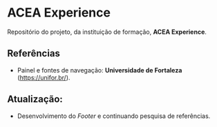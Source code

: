 # ACEA Experience
 Repositório do projeto, da instituição de formação, **ACEA Experience**.

## Referências
- Painel e fontes de navegação: **Universidade de Fortaleza** (https://unifor.br/).

## Atualização:
- Desenvolvimento do *Footer* e continuando pesquisa de referências.
